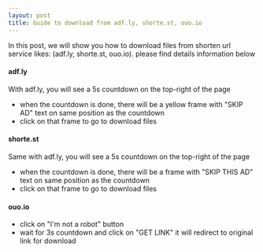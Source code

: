 ```yaml
---
layout: post
title: Guide to download from adf.ly, shorte.st, ouo.io
---
```


In this post, we will show you how to download files from shorten url service likes: (adf.ly, shorte.st, ouo.io). please find details information below

#### adf.ly

With adf.ly, you will see a 5s countdown on the top-right of the page
- when the countdown is done, there will be a yellow frame with "SKIP AD" text on same position as the countdown
- click on that frame to go to download files

#### shorte.st

Same with adf.ly, you will see a 5s countdown on the top-right of the page
- when the countdown is done, there will be a frame with "SKIP THIS AD" text on same position as the countdown
- click on that frame to go to download files

#### ouo.io

- click on "I'm not a robot" button
- wait for 3s countdown and click on "GET LINK" it will redirect to original link for download
